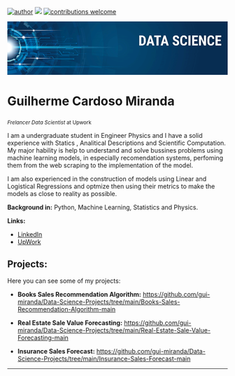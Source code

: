 [![author](https://img.shields.io/badge/guilherme-miranda-red.svg)](https://www.linkedin.com/in/carlosfab) [![](https://img.shields.io/badge/python-3.7+-blue.svg)](https://www.python.org/downloads/release/python-365/) [![contributions welcome](https://img.shields.io/badge/contributions-welcome-brightgreen.svg?style=flat)](https://github.com/carlosfab/data_science/issues)

<p align="center">
  <img src="banner.png" >
</p>

# Guilherme Cardoso Miranda
<sub>*Frelancer Data Scientist* at Upwork</sub>

I am a undergraduate student in Engineer Physics and I have a solid experience with Statics , Analitical Descriptions and Scientific Computation. My major hability is help to understand and solve bussines problems using machine learning models, in especially recomendation systems, perfoming them from the web scraping to the implementation of the model.

I am also experienced in the construction of models using Linear and Logistical Regressions and optmize then using their metrics to make the models as close to reality as possible.

**Background in:** Python, Machine Learning, Statistics and Physics.

**Links:**
* [LinkedIn](https://www.linkedin.com/in/guilherme-cardoso-miranda-5030811a3/)
* [UpWork](https://www.upwork.com/freelancers/~0135d9a49e2010354e)


## Projects:
Here you can see some of my projects:

* **Books Sales Recommendation Algorithm:** https://github.com/gui-miranda/Data-Science-Projects/tree/main/Books-Sales-Recommendation-Algorithm-main

* **Real Estate Sale Value Forecasting:** https://github.com/gui-miranda/Data-Science-Projects/tree/main/Real-Estate-Sale-Value-Forecasting-main

* **Insurance Sales Forecast:** https://github.com/gui-miranda/Data-Science-Projects/tree/main/Insurance-Sales-Forecast-main

---

